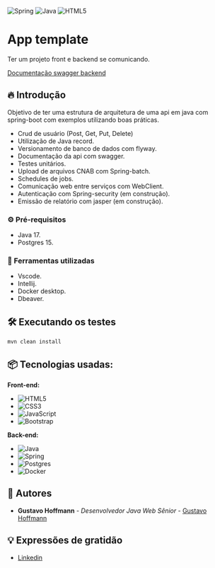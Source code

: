 
![Spring](https://img.shields.io/badge/spring-%236DB33F.svg?style=for-the-badge&logo=spring&logoColor=white)
![Java](https://img.shields.io/badge/java-%23ED8B00.svg?style=for-the-badge&logo=openjdk&logoColor=white)
![HTML5](https://img.shields.io/badge/html5-%23E34F26.svg?style=for-the-badge&logo=html5&logoColor=white)

# App template 

Ter um projeto front e backend se comunicando.

[Documentação swagger backend](https://app-template-csy4.onrender.com/swagger-ui/index.html)

## 🔥 Introdução

Objetivo de ter uma estrutura de arquitetura de uma api em java com spring-boot com exemplos utilizando boas práticas.
 - Crud de usuário (Post, Get, Put, Delete)
 - Utilização de Java record.
 - Versionamento de banco de dados com flyway.
 - Documentação da api com swagger.
 - Testes unitários.
 - Upload de arquivos CNAB com Spring-batch.
 - Schedules de jobs.
 - Comunicação web entre serviços com WebClient.
 - Autenticação com Spring-security (em construção).
 - Emissão de relatório com jasper (em construção).


### ⚙️ Pré-requisitos

- Java 17.
- Postgres 15.


### 🔨 Ferramentas utilizadas

- Vscode.
- Intellij.
- Docker desktop.
- Dbeaver.


## 🛠️ Executando os testes

```
mvn clean install
```

## 📦 Tecnologias usadas:

**Front-end:**
* ![HTML5](https://img.shields.io/badge/html5-%23E34F26.svg?style=for-the-badge&logo=html5&logoColor=white)
* ![CSS3](https://img.shields.io/badge/css3-%231572B6.svg?style=for-the-badge&logo=css3&logoColor=white)
* ![JavaScript](https://img.shields.io/badge/javascript-%23323330.svg?style=for-the-badge&logo=javascript&logoColor=%23F7DF1E)
* ![Bootstrap](https://img.shields.io/badge/bootstrap-%238511FA.svg?style=for-the-badge&logo=bootstrap&logoColor=white)

**Back-end:**
* ![Java](https://img.shields.io/badge/java-%23ED8B00.svg?style=for-the-badge&logo=openjdk&logoColor=white)
* ![Spring](https://img.shields.io/badge/spring-%236DB33F.svg?style=for-the-badge&logo=spring&logoColor=white)
* ![Postgres](https://img.shields.io/badge/postgres-%23316192.svg?style=for-the-badge&logo=postgresql&logoColor=white)
* ![Docker](https://img.shields.io/badge/docker-%230db7ed.svg?style=for-the-badge&logo=docker&logoColor=white)

## 👷 Autores

* **Gustavo Hoffmann** - *Desenvolvedor Java Web Sênior* - [Gustavo Hoffmann](https://github.com/hoffmanngusttavo)



## 💡 Expressões de gratidão

* [Linkedin](https://www.linkedin.com/in/gusttavo-hoffmann/)
